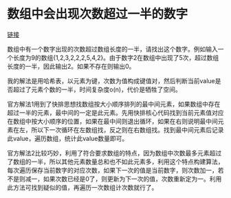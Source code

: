 # 数组中会出现次数超过一半的数字

[链接](https://www.nowcoder.com/practice/e8a1b01a2df14cb2b228b30ee6a92163?tpId=13&tqId=11181&tPage=2&rp=2&ru=/ta/coding-interviews&qru=/ta/coding-interviews/question-ranking)

数组中有一个数字出现的次数超过数组长度的一半，请找出这个数字。例如输入一个长度为9的数组{1,2,3,2,2,2,5,4,2}。由于数字2在数组中出现了5次，超过数组长度的一半，因此输出2。如果不存在则输出0。



我的解法是用哈希表，以元素为键，次数为值构成键值对，然后判断当前value是否超过了元素个数的一半，时间复杂度o(n)，代价是牺牲了空间。



官方解法1用到了快排思想找数组按大小顺序排列的最中间元素，如果数组中存在超过一半的元素，最中间的一定是此元素。先用快排核心代码找到当前元素值对应在数组中按大小顺序的位置，如果在最中间则退出循环，如果在右则说明最中间元素在左，所以下一次循环在左数组找，反之则在右数组找。找到最中间元素后记录此value，遍历数组，统计此value数量即可。



官方解法2比较巧妙，利用了符合要求数组的特点，因为数组中次数最多元素超过了数组的一半，所以其他元素数量总和也不如此元素多，利用这个特点构建算法，每次遍历保存当前数字的对应次数，如果下一次的值是当前数字，则次数加一，若不是则减一，如果次数已经是0了，则更新为下一次的值，次数重新定为一。利用此方法可找到疑似的值，再遍历一次数组计次数就行了。

